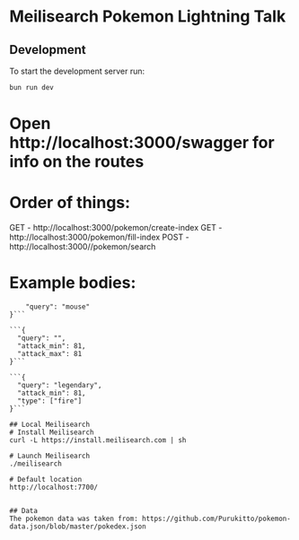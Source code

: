 # Meilisearch Pokemon Lightning Talk


## Development
To start the development server run:
```bash
bun run dev
```

# Open http://localhost:3000/swagger for info on the routes

# Order of things:
GET - http://localhost:3000/pokemon/create-index
GET - http://localhost:3000/pokemon/fill-index
POST - http://localhost:3000//pokemon/search

# Example bodies:
```{
    "query": "mouse"
}```

```{
  "query": "",
  "attack_min": 81,
  "attack_max": 81
}```

```{
  "query": "legendary",
  "attack_min": 81,
  "type": ["fire"]
}```

## Local Meilisearch
# Install Meilisearch
curl -L https://install.meilisearch.com | sh

# Launch Meilisearch
./meilisearch

# Default location
http://localhost:7700/


## Data
The pokemon data was taken from: https://github.com/Purukitto/pokemon-data.json/blob/master/pokedex.json